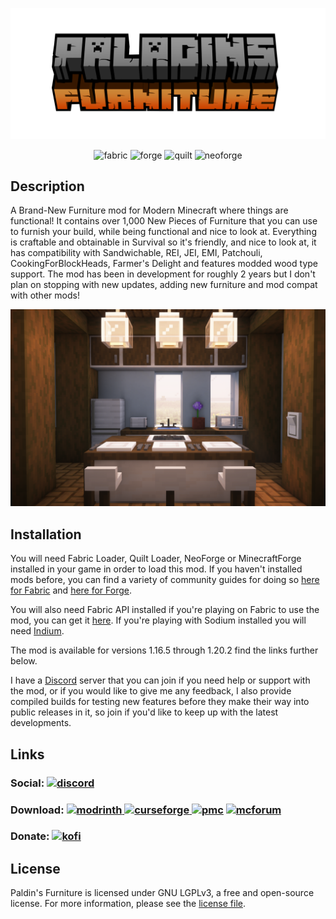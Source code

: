 ![Paladin's Furniture Mod Banner](./docs/banner.png?raw=true)

<p align="center">
  <img alt="fabric" height="56" src="https://cdn.jsdelivr.net/npm/@intergrav/devins-badges@3/assets/cozy/supported/fabric_vector.svg">
  <img alt="forge" height="56" src="https://cdn.jsdelivr.net/npm/@intergrav/devins-badges@3/assets/cozy/supported/forge_vector.svg">
  <img alt="quilt" height="56" src="https://cdn.jsdelivr.net/npm/@intergrav/devins-badges@3/assets/cozy/supported/quilt_vector.svg">
  <img alt="neoforge" height="56" src="https://cdn.jsdelivr.net/gh/Hyperbole-Devs/vectors@neoforge_badges/assets/cozy/supported/neoforge_vector.svg">
</p>


## Description
A Brand-New Furniture mod for Modern Minecraft where things are functional! It contains over 1,000 New Pieces of Furniture that you can use to furnish your build, while being functional and nice to look at. Everything is craftable and obtainable in Survival so it's friendly, and nice to look at, it has compatibility with Sandwichable, REI, JEI, EMI, Patchouli, CookingForBlockHeads, Farmer's Delight and features modded wood type support. The mod has been in development for roughly 2 years but I don't plan on stopping with new updates, adding new furniture and mod compat with other mods!

![A Kitchen](./docs/2022-08-18_23.34.12.png?raw=true)

## Installation

You will need Fabric Loader, Quilt Loader, NeoForge or MinecraftForge installed in your game in order to load this mod. If you haven't installed mods before, you can find a variety of community guides for doing so [here for Fabric](https://fabricmc.net/wiki/install) and [here for Forge](https://www.wikihow.com/Install-Minecraft-Forge).

You will also need Fabric API installed if you're playing on Fabric to use the mod, you can get it [here](https://modrinth.com/mod/fabric-api). If you're playing with Sodium installed you will need [Indium](https://modrinth.com/mod/indium). 

The mod is available for versions 1.16.5 through 1.20.2 find the links further below.

I have a [Discord](https://discord.gg/zbMDUPB) server that you can join if you need help or support with the mod, or if you would like to give me any feedback, I also provide compiled builds for testing new features before they make their way into public releases in it, so join if you'd like to keep up with the latest developments.

## Links
[discord]: https://discord.com/api/guilds/695034549045952592/widget.png
[modrinth]: https://img.shields.io/badge/Modrinth-1bd96a?logo=modrinth&logoColor=ffffff
[curseforge]: https://img.shields.io/badge/CurseForge-f16436?logo=curseforge&logoColor=ffffff
[github]: https://img.shields.io/badge/GitHub-181717?logo=github
[kofi]: https://img.shields.io/badge/Ko--fi-00b9fe?logo=kofi&logoColor=ffffff
[mcforum]: https://img.shields.io/badge/Minecraft-Forum-white?style=flat&logo=data%3Aimage%2Fpng%3Bbase64%2CiVBORw0KGgoAAAANSUhEUgAAABAAAAAQCAYAAAAf8%2F9hAAAAAXNSR0IArs4c6QAAAUBJREFUOE9jZGBgYGRAA%2FFdKq4gIS5toe0g%2BtvVd54gemHZnd3oakGa4Qaga0RXjM0gsAGENOIzCGxA5lazP%2BiKiOFP9z7FQrYBT8%2B8YdpUf48JbIBfo9I%2FaRORf8TYClID0vzl%2BjeGfSteIAxA1ozLMJBGkDqQZhCAG9AY5%2FT3rPIDRpAEjyYXA7oBMBuRLdF4w%2Fdn2p5bbGAvgAyASR78dQ0crSCDkAHMVpBGmDhWA0CSnz9%2F%2Fg2iz7E%2FZgPRyJrACYyX%2F9%2B3zx%2BZ4AaUBJr%2B4OXlZYVphrFB%2FJfPnvyFaUDWDBLrWX%2BaA%2B4FkK3IGmHOBImDbMMWQ3AXgFKi0hW5HdgMgbkAZDiIDTPoq9s%2Fb1DegOcFWHKGGQRSiK4JJAbTCDMIJTOBBEEGiR4X3IzNAJCT8eZGZEmYQbDQxpVKAZ8ywSEpbPKhAAAAAElFTkSuQmCC&labelColor=52a435&color=52a435
[pmc]: https://img.shields.io/badge/Planet-Minecraft-white?style=flat&logo=data%3Aimage%2Fpng%3Bbase64%2CiVBORw0KGgoAAAANSUhEUgAAACAAAAAgCAMAAABEpIrGAAAATlBMVEX%2F%2F%2F8BV6kBV6kAAAAqVAEqVAFXsQ8nju1uwxBXqv89ov9LqP9EgAH%2F%2F%2F8vXAExmPcNdNMulfQBJkdYrgEBTpYTLi8BJkcTLi8Odcw8Kh1AKvelAAAAGnRSTlMA%2FwAAAP%2F%2F%2F%2F%2F%2F%2F%2F%2F%2F%2FwD%2F%2F%2F%2F%2F%2F%2F%2F%2FAAD%2FAHaBDEMAAADwSURBVHgBrNAHloQgEEVRlGhW0sz%2BVzp8quEYJ7%2BOWNfIdjW1lrNjIrcDAu2UzCmkEa3Zt0EeGdQZ0%2Ff9MGg9pqQUe4B56gZwAqgCiD1IswlVgAD4CZgb0Lbt7gimACTlLAQeHy5gdwpqWZY1HUN%2BC5hXZToM6Sud4t9BTw2IwLgH%2FRcAo68BRjTetu1yDY%2FAWts0zrm0oRydpuvqZQiBRQCtIQzaA28rSLlb8MYYi02TVmmbKmFKILJ78H4E1vrcWKO1tV%2BCCADhc%2Bt6AYy%2FBMpMIo8VHR%2BgCo8w93VOAAL5XAZYMgK8RoehYtn4MUkA1WIkb6ajLTUAAAAASUVORK5CYII%3D&labelColor=6fa1ce&color=6fa1ce
### Social: [ ![discord] ](https://discord.gg/zbMDUPB)
### Download: [ ![modrinth] ](https://modrinth.com/mod/paladins-furniture) [ ![curseforge] ](https://www.curseforge.com/minecraft/mc-mods/paladins-furniture) [![pmc]](https://www.planetminecraft.com/mod/paladin-s-furniture-mod/) [ ![mcforum] ](https://www.curseforge.com/minecraft/mc-mods/paladins-furniture)
### Donate: [ ![kofi] ](https://ko-fi.com/unlikepaladin)



## License

Paldin's Furniture is licensed under GNU LGPLv3, a free and open-source license. For more information, please see the [license file](LICENSE).
